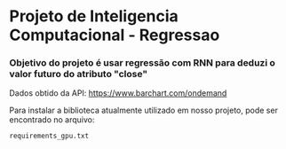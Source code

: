 # Projeto de Inteligencia Computacional - Regressao
### Objetivo do projeto é usar regressão com RNN para deduzi o valor futuro do atributo "close"

Dados obtido da API: https://www.barchart.com/ondemand

Para instalar a biblioteca atualmente utilizado em nosso projeto, pode ser encontrado no arquivo:
```
requirements_gpu.txt
```
